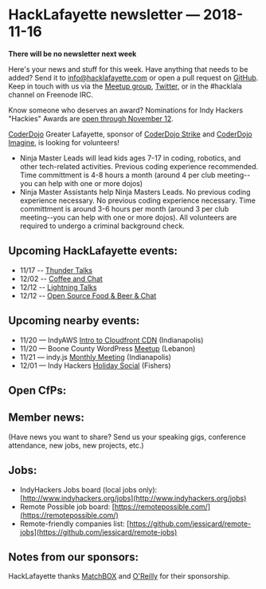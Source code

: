 # HackLafayette newsletter — 2018-11-16

**There will be no newsletter next week**

Here's your news and stuff for this week. Have anything that needs to be added? Send it to info@hacklafayette.com or open a pull request on [GitHub](https://github.com/hacklafayette/newsletter). Keep in touch with us via the [Meetup group](https://www.meetup.com/hacklafayette/), [Twitter](https://twitter.com/hacklafayette), or in the #hacklala channel on Freenode IRC.

Know someone who deserves an award? Nominations for Indy Hackers "Hackies" Awards are [open through November 12](https://www.surveymonkey.com/r/MGP7M2X).

[CoderDojo](http://www.greaterlafayettecommerce.com/greater-lafayette-coder-dojo) Greater Lafayette, sponsor of [CoderDojo Strike](http://www.signupgenius.com/go/5080945aea62ea5f49-coderdojo) and [CoderDojo Imagine](http://www.signupgenius.com/go/5080945aea62ea5f49-coderdojo1), is looking for volunteers!

- Ninja Master Leads will lead kids ages 7-17 in coding, robotics, and other tech-related activities. Previous coding experience recommended. Time committment is 4-8 hours a month (around 4 per club meeting--you can help with one or more dojos)
- Ninja Master Assistants help Ninja Masters Leads. No previous coding experience necessary.
  No previous coding experience necessary. Time committment is around 3-6 hours per month (around 3 per club meeting--you can help with one or more dojos). All volunteers are required to undergo a criminal background check.

## Upcoming HackLafayette events:

- 11/17 -- [Thunder Talks ](https://www.meetup.com/hacklafayette/events/253414559/)
- 12/02 -- [Coffee and Chat](https://www.meetup.com/hacklafayette/events/fmlpkqyxpbhc/)
- 12/12 -- [Lightning Talks](https://www.meetup.com/hacklafayette/events/vkwlfpyxqbqb/)
- 12/12 -- [Open Source Food & Beer & Chat](https://www.meetup.com/hacklafayette/events/rzscgqyxqbqb/)

## Upcoming nearby events:

- 11/20 — IndyAWS [Intro to Cloudfront CDN](https://www.meetup.com/IndyAWS/events/sjrtmpyxpbbc/) (Indianapolis)
- 11/20 — Boone County WordPress [Meetup](https://www.meetup.com/Boone-County-WordPress-Meetup/events/jlbhvpyxpbbc/) (Lebanon)
- 11/21 — indy.js [Monthly Meeting](https://www.meetup.com/indyjs/events/ljvvdpyxpbcc/) (Indianapolis)
- 12/01 — Indy Hackers [Holiday Social](http://www.indyhackers.org/holiday-social-2018) (Fishers)

## Open CfPs:

## Member news:

(Have news you want to share? Send us your speaking gigs, conference attendance, new jobs, new projects, etc.)

## Jobs:

- IndyHackers Jobs board (local jobs only): [http://www.indyhackers.org/jobs](http://www.indyhackers.org/jobs)
- Remote Possible job board: [https://remotepossible.com/](https://remotepossible.com/)
- Remote-friendly companies list: [https://github.com/jessicard/remote-jobs](https://github.com/jessicard/remote-jobs)

## Notes from our sponsors:

HackLafayette thanks [MatchBOX](http://matchboxstudio.org/) and [O'Reilly](http://www.oreilly.com/) for their sponsorship.
